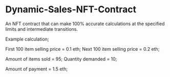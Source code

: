# Dynamic-Sales-NFT-Contract

An NFT contract that can make 100% accurate calculations at the specified limits and intermediate transitions.

Example calculation;

First 100 item selling price = 0.1 eth;
Next 100 item selling price = 0.2 eth;

Amount of items sold = 95;
Quantity demanded = 10;

Amount of payment = 1.5 eth;
